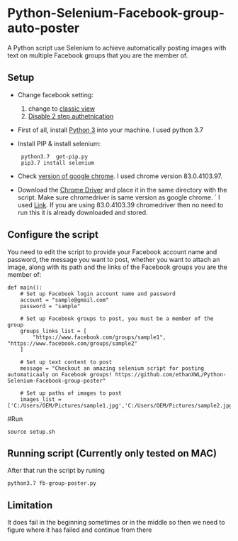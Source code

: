 # Python-Selenium-Facebook-group-auto-poster
A Python script use Selenium to achieve automatically posting images with text on multiple Facebook groups that you are the member of.

Setup
----------
 - Change facebook setting: 
   1. change to [classic view](https://www.facebook.com/help/645404059595478)
   2. [Disable 2 step authetnication](https://www.alphr.com/facebook/1006409/two-factor-authentication-2FA-facebook)

 - First of all, install [Python 3](https://www.python.org/downloads/) into your machine. I used python 3.7

 - Install PIP & install selenium:
   ```
	python3.7  get-pip.py		
	pip3.7 install selenium
   ```	

 - Check [version of google chrome](https://www.businessinsider.com/what-version-of-google-chrome-do-i-have). I used chrome version 83.0.4103.97.

 - Download the [Chrome Driver](http://chromedriver.storage.googleapis.com/index.html) and place it in the same directory with the script. Make sure chromedriver is same version as google chrome.
`   I used [Link](http://chromedriver.storage.googleapis.com/index.html?path=83.0.4103.39/).
	If you are using 83.0.4103.39 chromedriver then no need to run this it is already downloaded and stored.



Configure the script
----------
You need to edit the script to provide your Facebook account name and password, the message you want to post, whether you want to attach an image, along with its path and the links of the Facebook groups you are the member of:
``` 
def main():
    # Set up Facebook login account name and password
    account = "sample@gmail.com"
    password = "sample"

    # Set up Facebook groups to post, you must be a member of the group
    groups_links_list = [
        "https://www.facebook.com/groups/sample1", "https://www.facebook.com/groups/sample2"
    ]

    # Set up text content to post
    message = "Checkout an amazing selenium script for posting automaticaaly on Facebook groups! https://github.com/ethanXWL/Python-Selenium-Facebook-group-poster"

    # Set up paths of images to post
    images_list = ['C:/Users/OEM/Pictures/sample1.jpg','C:/Users/OEM/Pictures/sample2.jpg']
 ```

#Run
```
source setup.sh
```

Running script (Currently only tested on MAC)
---------
After that run the script by runing 

```
python3.7 fb-group-poster.py 
```

Limitation
-------
It does fail in the beginning sometimes or in the middle so then we need to figure where it has failed and continue from there

